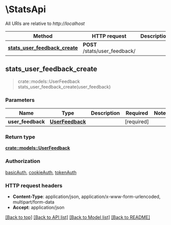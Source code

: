 # \StatsApi

All URIs are relative to *http://localhost*

Method | HTTP request | Description
------------- | ------------- | -------------
[**stats_user_feedback_create**](StatsApi.md#stats_user_feedback_create) | **POST** /stats/user_feedback/ | 



## stats_user_feedback_create

> crate::models::UserFeedback stats_user_feedback_create(user_feedback)


### Parameters


Name | Type | Description  | Required | Notes
------------- | ------------- | ------------- | ------------- | -------------
**user_feedback** | [**UserFeedback**](UserFeedback.md) |  | [required] |

### Return type

[**crate::models::UserFeedback**](UserFeedback.md)

### Authorization

[basicAuth](../README.md#basicAuth), [cookieAuth](../README.md#cookieAuth), [tokenAuth](../README.md#tokenAuth)

### HTTP request headers

- **Content-Type**: application/json, application/x-www-form-urlencoded, multipart/form-data
- **Accept**: application/json

[[Back to top]](#) [[Back to API list]](../README.md#documentation-for-api-endpoints) [[Back to Model list]](../README.md#documentation-for-models) [[Back to README]](../README.md)

